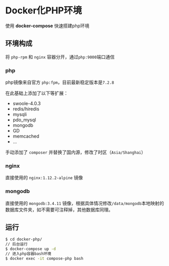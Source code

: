 #  Docker化PHP环境

使用 **docker-compose** 快速搭建php环境

## 环境构成

将 `php-rpm` 和 `nginx` 容器分开，通过`php:9000`端口通信

### php

php镜像来自官方 `php:fpm`，目前最新稳定版本是`7.2.8`

在此基础上添加了以下等扩展：

- swoole-4.0.3
- redis/hiredis
- mysqli
- pdo_mysql
- mongodb
- GD
- memcached
- ...

手动添加了 `composer` 并替换了国内源，修改了时区（`Asia/Shanghai`）

### nginx

直接使用的 `nginx:1.12.2-alpine` 镜像

### mongodb

直接使用的 `mongodb:3.4.11` 镜像，根据具体情况修改`/data/mongodb`本地映射的数据库文件夹，如不需要可注释掉，其他数据库同理。

## 运行

```sh
$ cd docker-php/
// 后台运行
$ docker-compose up -d
// 进入php容器bash环境
$ docker exec -it compose-php bash
```
